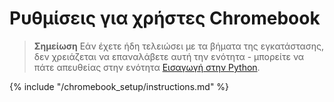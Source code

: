 # Ρυθμίσεις για χρήστες Chromebook

> **Σημείωση** Εάν έχετε ήδη τελειώσει με τα βήματα της εγκατάστασης, δεν χρειάζεται να επαναλάβετε αυτή την ενότητα - μπορείτε να πάτε απευθείας στην ενότητα [ Εισαγωγή στην Python](../python_introduction/README.md).

{% include "/chromebook_setup/instructions.md" %}